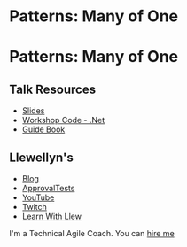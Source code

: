 # Patterns: Many of One

# Patterns: Many of One

## Talk Resources
* [Slides](https://github.com/LearnWithLlew/ManyOfOne.slides/blob/master/Patterns-ManyOfOne.pptx)
* [Workshop Code - .Net](https://github.com/LearnWithLlew/ManyOfOne.Net)
* [Guide Book](http://mobprogrammingguidebook.com)



## Llewellyn's <!-- include: llewellyn.md -->

* [Blog](http://llewellynfalco.blogspot.com/)
* [ApprovalTests](https://github.com/approvals/)
* [YouTube](https://www.youtube.com/user/isidoreus/videos)
* [Twitch](https://www.twitch.tv/llewellynfalco)
* [Learn With Llew](https://github.com/LearnWithLlew)

I'm a Technical Agile Coach. You can [hire me](http://llewellynfalco.blogspot.com/p/hire-me.html)
 <!-- endInclude -->

